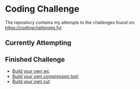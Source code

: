 # Coding Challenge
The repository contains my attempts to the challenges found on:\
https://codingchallenges.fyi

## Currently Attempting


## Finished Challenge
- [Build your own wc](https://github.com/AncientMeme/coding-challenges/tree/main/WordCount)
- [Build your own compression tool](https://github.com/AncientMeme/coding-challenges/tree/main/CompressionTool)
- [Build your own cut](https://github.com/AncientMeme/coding-challenges/tree/main/Cut)